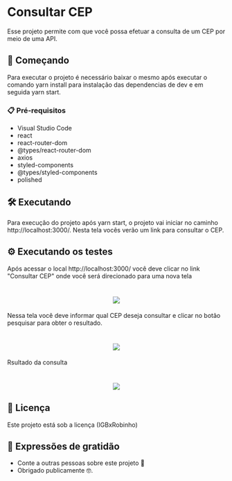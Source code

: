 # Consultar CEP

Esse projeto permite com que você possa efetuar a consulta de um CEP por meio de uma API.

## 🚀 Começando

Para executar o projeto é necessário baixar o mesmo após executar o comando yarn install para instalação das dependencias de dev e em seguida yarn start.

### 📋 Pré-requisitos

* Visual Studio Code
* react
* react-router-dom
* @types/react-router-dom
* axios
* styled-components
* @types/styled-components
* polished

## 🛠️ Executando 
Para execução do projeto após yarn start, o projeto vai iniciar no caminho http://localhost:3000/. Nesta tela vocês verão um link para consultar o CEP.
 
  
## ⚙️ Executando os testes

Após acessar o local http://localhost:3000/ você deve clicar no link "Consultar CEP" onde você será direcionado para uma nova tela
<h1 align="center">
    <img src="https://user-images.githubusercontent.com/14117524/114804255-6b316380-9d77-11eb-8107-43e16a7031fa.png">
</h1>

Nessa tela você deve informar qual CEP deseja consultar e clicar no botão pesquisar para obter o resultado.
<h1 align="center">
    <img src="https://user-images.githubusercontent.com/14117524/114804588-eb57c900-9d77-11eb-9b1e-cb32a509b85a.png">
</h1>

Rsultado da consulta
<h1 align="center">
    <img src="https://user-images.githubusercontent.com/14117524/114804688-15a98680-9d78-11eb-9e04-d308a5091b70.png">
</h1>

## 📄 Licença

Este projeto está sob a licença (IGBxRobinho)

## 🎁 Expressões de gratidão

* Conte a outras pessoas sobre este projeto 📢
* Obrigado publicamente 🤓.
